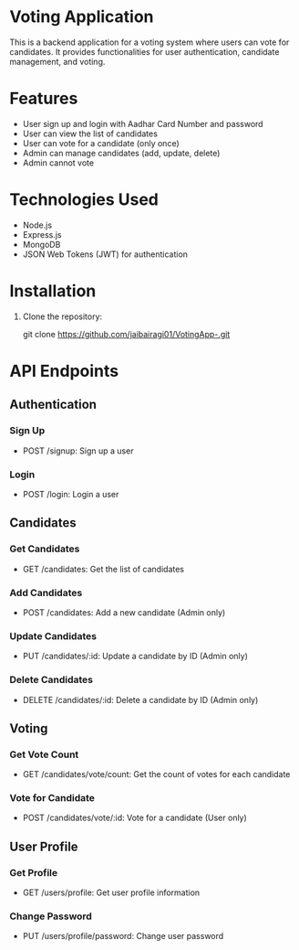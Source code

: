<h1>Voting Application</h1>
This is a backend application for a voting system where users can vote for candidates. It provides functionalities for user authentication, candidate management, and voting.

<h1>Features</h1>
<ul>
    <li>User sign up and login with Aadhar Card Number and password</li>
    <li>User can view the list of candidates</li>                                                                                           
    <li>User can vote for a candidate (only once)</li>                                                                                    
    <li>Admin can manage candidates (add, update, delete)</li>                                                                               
    <li>Admin cannot vote</li>
</ul>

<h1>Technologies Used</h1>
<ul>
<li>Node.js</li>
<li>Express.js</li>
<li>MongoDB</li>
<li>JSON Web Tokens (JWT) for authentication</li>
</ul>

<h1>Installation</h1>

1. Clone the repository:

   git clone https://github.com/jaibairagi01/VotingApp-.git
   

<h1>API Endpoints</h1>

<h2>Authentication</h2>

<h3>Sign Up</h3>
<ul>
   <li>POST /signup: Sign up a user</li>
</ul>

<h3>Login</h3>
<ul>
   <li>POST /login: Login a user</li>
</ul>
<h2>Candidates</h2>

<h3>Get Candidates</h3>
<ul>
   <li>GET /candidates: Get the list of candidates</li>
</ul>

<h3>Add Candidates</h3>
<ul>
   <li>POST /candidates: Add a new candidate (Admin only)</li>
</ul>

<h3>Update Candidates</h3>
<ul>
   <li>PUT /candidates/:id: Update a candidate by ID (Admin only)</li>
</ul>

<h3>Delete Candidates</h3>
<ul>
   <li>DELETE /candidates/:id: Delete a candidate by ID (Admin only)</li>
</ul>


<h2>Voting</h2>

<h3>Get Vote Count</h3>
<ul>
   <li>GET /candidates/vote/count: Get the count of votes for each candidate</li>
</ul>

<h3>Vote for Candidate</h3>
<ul>
   <li>POST /candidates/vote/:id: Vote for a candidate (User only)</li>
</ul>
<h2>User Profile</h2>
<h3>Get Profile</h3>

<ul>
   <li>GET /users/profile: Get user profile information</li>
</ul>

<h3>Change Password</h3>
<ul>
   <li>PUT /users/profile/password: Change user password</li>
</ul>
